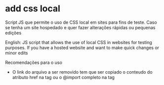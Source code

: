 # add css local
Script JS que permite o uso de CSS local em sites para fins de teste. Caso se tenha um site hospedado e quer fazer alterações rápidas ou pequenas edições

English: JS script that allows the use of local CSS in websites for testing purposes. If you have a hosted website and want to make quick changes or minor edits




Recomendações para o uso

* O link do arquivo a ser removido tem que ser copiado o conteudo do atributo href na tag <link> ou o @import completo na tag <style> (Ex.: "@import('style/estilo/linhas.css');").

* O arquivo local a ser inserido precisa ser colocado em um servidor local (Ex.: XAMPP) e no campo colocar o endereço local (Ex.: http://localhost/projeto/local.css).

* Se apenas for inserir link, atentar ao nome para não duplicar.
            
* Clicar no botão Adicionar, adiciona um link CSS ao documento.

* Clicar no botão Remover, remove um link ou um @import do documento.

* Recomenda-se remover e depois inserir o link dos arquivos. Pois, os links podem ser excluidos possuam o mesmo nome.

* Clicar no botão Limpar, limpa todo o Local Storange.

* Clicar no botão Fechar reduz o box e exibe apenas este botão.


Obs.: Não sou nenhum especialista em JS, fiz para uma necessidade e estou compartilhando com a comunidade.



Lucas Moreira - lucation2000@gmail.com
